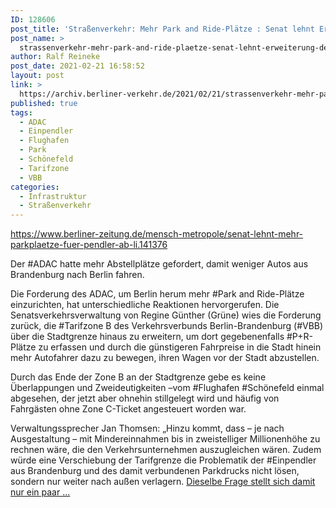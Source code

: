 ```yaml
---
ID: 128606
post_title: 'Straßenverkehr: Mehr Park and Ride-Plätze : Senat lehnt Erweiterung der günstigen Tarifzone B für Pendler ab, aus Berliner Zeitung'
post_name: >
  strassenverkehr-mehr-park-and-ride-plaetze-senat-lehnt-erweiterung-der-guenstigen-tarifzone-b-fuer-pendler-ab-aus-berliner-zeitung
author: Ralf Reineke
post_date: 2021-02-21 16:58:52
layout: post
link: >
  https://archiv.berliner-verkehr.de/2021/02/21/strassenverkehr-mehr-park-and-ride-plaetze-senat-lehnt-erweiterung-der-guenstigen-tarifzone-b-fuer-pendler-ab-aus-berliner-zeitung/
published: true
tags:
  - ADAC
  - Einpendler
  - Flughafen
  - Park
  - Schönefeld
  - Tarifzone
  - VBB
categories:
  - Infrastruktur
  - Straßenverkehr
---
```

https://www.berliner-zeitung.de/mensch-metropole/senat-lehnt-mehr-parkplaetze-fuer-pendler-ab-li.141376

Der #ADAC hatte mehr Abstellplätze gefordert, damit weniger Autos aus Brandenburg nach Berlin fahren.

Die Forderung des ADAC, um Berlin herum mehr #Park and Ride-Plätze einzurichten, hat unterschiedliche Reaktionen hervorgerufen. Die Senatsverkehrsverwaltung von Regine Günther (Grüne) wies die Forderung zurück, die #Tarifzone B des Verkehrsverbunds Berlin-Brandenburg (#VBB) über die Stadtgrenze hinaus zu erweitern, um dort gegebenenfalls #P+R-Plätze zu erfassen und durch die günstigeren Fahrpreise in die Stadt hinein mehr Autofahrer dazu zu bewegen, ihren Wagen vor der Stadt abzustellen.

Durch das Ende der Zone B an der Stadtgrenze gebe es keine Überlappungen und Zweideutigkeiten –vom #Flughafen #Schönefeld einmal abgesehen, der jetzt aber ohnehin stillgelegt wird und häufig von Fahrgästen ohne Zone C-Ticket angesteuert worden war.

Verwaltungssprecher Jan Thomsen: „Hinzu kommt, dass – je nach Ausgestaltung – mit Mindereinnahmen bis in zweistelliger Millionenhöhe zu rechnen wäre, die den Verkehrsunternehmen auszugleichen wären. Zudem würde eine Verschiebung der Tarifgrenze die Problematik der #Einpendler aus Brandenburg und des damit verbundenen Parkdrucks nicht lösen, sondern nur weiter nach außen verlagern. <a href="https://www.berliner-zeitung.de/mensch-metropole/senat-lehnt-mehr-parkplaetze-fuer-pendler-ab-li.141376">Dieselbe Frage stellt sich damit nur ein paar ...</a>